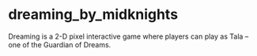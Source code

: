 # dreaming_by_midknights
Dreaming is a 2-D pixel interactive game where players can play as Tala – one of the Guardian of Dreams.
